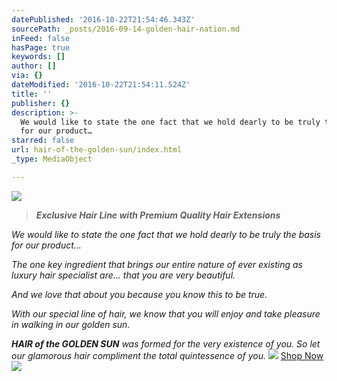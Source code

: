 ```yaml
---
datePublished: '2016-10-22T21:54:46.343Z'
sourcePath: _posts/2016-09-14-golden-hair-nation.md
inFeed: false
hasPage: true
keywords: []
author: []
via: {}
dateModified: '2016-10-22T21:54:11.524Z'
title: ''
publisher: {}
description: >-
  We would like to state the one fact that we hold dearly to be truly the basis
  for our product…
starred: false
url: hair-of-the-golden-sun/index.html
_type: MediaObject

---
```

![](https://imgflo.herokuapp.com/graph/2b2431f8e7ba7b0/5fc7a92f8bb6483bd2ca6d9a058ec8c2/croprotate.png?cropheight=2212&cropwidth=3226&degrees=0&input=https%3A%2F%2Fthe-grid-user-content.s3-us-west-2.amazonaws.com%2F9dd836b1-6244-41cb-a1e9-97c30dd6cc71.png&x=0&y=0)

> _**Exclusive Hair Line with Premium Quality Hair Extensions**_

_We would like to state the one fact that we hold dearly to be truly the basis for our product..._

_The one key ingredient that brings our entire nature of ever existing as luxury hair specialist are... that you are very beautiful._

_And we love that about you because you know this to be true._

_With our special line of hair, we know that you will enjoy and take pleasure in walking in our golden sun._

_**HAIR of the GOLDEN SUN** was formed for the very existence of you. So let our glamorous hair compliment the total quintessence of you._
![](https://the-grid-user-content.s3-us-west-2.amazonaws.com/19773204-55ae-4385-b19b-82ee97222b1a.jpg)
[Shop Now][0]
![](https://s3-us-west-2.amazonaws.com/the-grid-img/p/92967b762ab43be51f2f61df524b417b6bcab787.png)

[0]: https://goldenhairnation-com.3dcartstores.com/